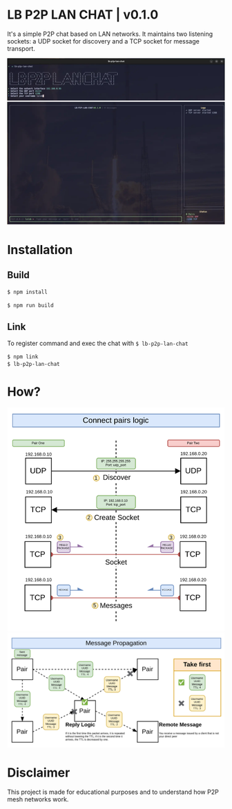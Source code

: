 # LB P2P LAN CHAT | v0.1.0

It's a simple P2P chat based on LAN networks. It maintains two listening sockets: a UDP socket for discovery and a TCP socket for message transport.

![screenshot1](./assets/screenshot-1.webp)
![screenshot2](./assets/screenshot-2.webp)

# Installation

## Build

```bash
$ npm install
```

```bash
$ npm run build
```

## Link

To register command and exec the chat with `$ lb-p2p-lan-chat`

```bash
$ npm link
$ lb-p2p-lan-chat
```

# How?

![connect-pairs-logic](./assets/connect-pairs-logic.png)
![message-propagation](./assets/message-propagation.png)

# Disclaimer

This project is made for educational purposes and to understand how P2P mesh networks work.
